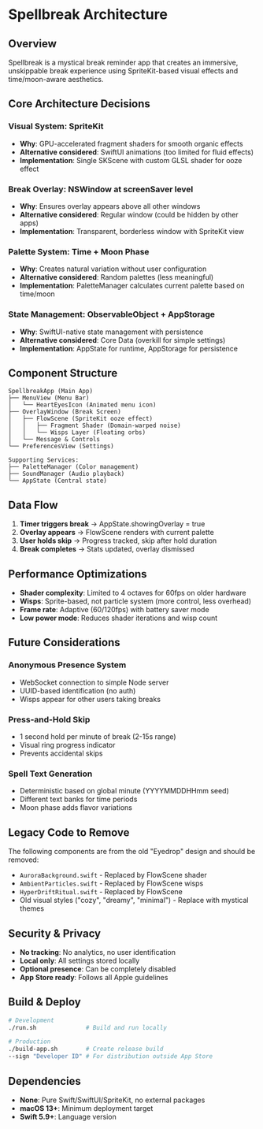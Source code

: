 # Spellbreak Architecture

## Overview
Spellbreak is a mystical break reminder app that creates an immersive, unskippable break experience using SpriteKit-based visual effects and time/moon-aware aesthetics.

## Core Architecture Decisions

### Visual System: SpriteKit
- **Why**: GPU-accelerated fragment shaders for smooth organic effects
- **Alternative considered**: SwiftUI animations (too limited for fluid effects)
- **Implementation**: Single SKScene with custom GLSL shader for ooze effect

### Break Overlay: NSWindow at screenSaver level
- **Why**: Ensures overlay appears above all other windows
- **Alternative considered**: Regular window (could be hidden by other apps)
- **Implementation**: Transparent, borderless window with SpriteKit view

### Palette System: Time + Moon Phase
- **Why**: Creates natural variation without user configuration
- **Alternative considered**: Random palettes (less meaningful)
- **Implementation**: PaletteManager calculates current palette based on time/moon

### State Management: ObservableObject + AppStorage
- **Why**: SwiftUI-native state management with persistence
- **Alternative considered**: Core Data (overkill for simple settings)
- **Implementation**: AppState for runtime, AppStorage for persistence

## Component Structure

```
SpellbreakApp (Main App)
├── MenuView (Menu Bar)
│   └── HeartEyesIcon (Animated menu icon)
├── OverlayWindow (Break Screen)
│   ├── FlowScene (SpriteKit ooze effect)
│   │   ├── Fragment Shader (Domain-warped noise)
│   │   └── Wisps Layer (Floating orbs)
│   └── Message & Controls
└── PreferencesView (Settings)

Supporting Services:
├── PaletteManager (Color management)
├── SoundManager (Audio playback)
└── AppState (Central state)
```

## Data Flow

1. **Timer triggers break** → AppState.showingOverlay = true
2. **Overlay appears** → FlowScene renders with current palette
3. **User holds skip** → Progress tracked, skip after hold duration
4. **Break completes** → Stats updated, overlay dismissed

## Performance Optimizations

- **Shader complexity**: Limited to 4 octaves for 60fps on older hardware
- **Wisps**: Sprite-based, not particle system (more control, less overhead)
- **Frame rate**: Adaptive (60/120fps) with battery saver mode
- **Low power mode**: Reduces shader iterations and wisp count

## Future Considerations

### Anonymous Presence System
- WebSocket connection to simple Node server
- UUID-based identification (no auth)
- Wisps appear for other users taking breaks

### Press-and-Hold Skip
- 1 second hold per minute of break (2-15s range)
- Visual ring progress indicator
- Prevents accidental skips

### Spell Text Generation
- Deterministic based on global minute (YYYYMMDDHHmm seed)
- Different text banks for time periods
- Moon phase adds flavor variations

## Legacy Code to Remove

The following components are from the old "Eyedrop" design and should be removed:
- `AuroraBackground.swift` - Replaced by FlowScene shader
- `AmbientParticles.swift` - Replaced by FlowScene wisps
- `HyperDriftRitual.swift` - Replaced by FlowScene
- Old visual styles ("cozy", "dreamy", "minimal") - Replace with mystical themes

## Security & Privacy

- **No tracking**: No analytics, no user identification
- **Local only**: All settings stored locally
- **Optional presence**: Can be completely disabled
- **App Store ready**: Follows all Apple guidelines

## Build & Deploy

```bash
# Development
./run.sh              # Build and run locally

# Production
./build-app.sh        # Create release build
--sign "Developer ID" # For distribution outside App Store
```

## Dependencies

- **None**: Pure Swift/SwiftUI/SpriteKit, no external packages
- **macOS 13+**: Minimum deployment target
- **Swift 5.9+**: Language version